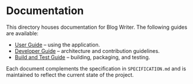 <!-- Copyright 2024 Blog Writer -->
# Documentation

This directory houses documentation for Blog Writer. The following guides are available:

- [User Guide](user-guide.md) – using the application.
- [Developer Guide](developer-guide.md) – architecture and contribution guidelines.
- [Build and Test Guide](build-and-test.md) – building, packaging, and testing.

Each document complements the specification in `SPECIFICATION.md` and is maintained to reflect the current state of the project.
